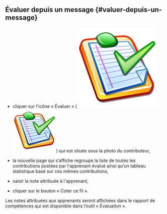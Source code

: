 ## Évaluer depuis un message {#valuer-depuis-un-message}

* cliquer sur l'icône « Évaluer » \(![](../assets/image108.svg)![](../assets/image108.png)\) qui est située sous la photo du contributeur,

* la nouvelle page qui s’affiche regroupe la liste de toutes les contributions postées par l'apprenant évalué ainsi qu’un tableau statistique basé sur ces mêmes contributions,

* saisir la note attribuée à l'apprenant,

* cliquer sur le bouton « Coter ce fil ».

Les notes attribuées aux apprenants seront affichées dans le rapport de compétences qui est disponible dans l’outil « Évaluation ».

